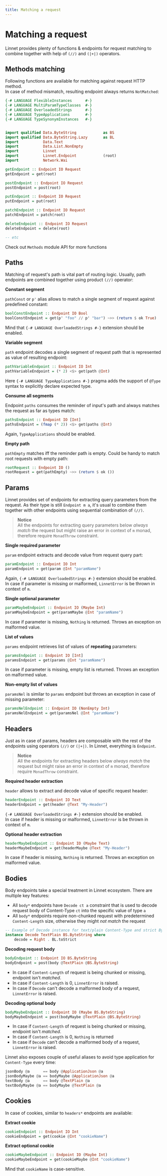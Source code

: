```yaml
---
title: Matching a request
---
```


# Matching a request

Linnet provides plenty of functions & endpoints for request matching to
combine together with help of `(//)` and `(|+|)` operators.

## Methods matching

Following functions are available for matching against request HTTP method.  
In case of method mismatch, resulting endpoint always returns `NotMatched`:

```haskell top
{-# LANGUAGE FlexibleInstances      #-}
{-# LANGUAGE MultiParamTypeClasses  #-}
{-# LANGUAGE OverloadedStrings      #-}
{-# LANGUAGE TypeApplications       #-}
{-# LANGUAGE TypeSynonymInstances   #-}


import qualified Data.ByteString            as BS
import qualified Data.ByteString.Lazy       as BL
import           Data.Text
import           Data.List.NonEmpty
import           Linnet
import           Linnet.Endpoint            (root)
import           Network.Wai

getEndpoint :: Endpoint IO Request
getEndpoint = get(root)

postEndpoint :: Endpoint IO Request
postEndpoint = post(root)

putEndpoint :: Endpoint IO Request
putEndpoint = put(root)

patchEndpoint :: Endpoint IO Request
patchEndpoint = patch(root)

deleteEndpoint :: Endpoint IO Request
deleteEndpoint = delete(root)

-- etc
```

Check out `Methods` module API for more functions

## Paths

Matching of request's path is vital part of routing logic. Usually, path endpoints are combined
together using product `(//)` operator:

**Constant segment**

`pathConst` or `p'` alias allows to match a single segment of request against predefined constant:

```haskell top
boolConstEndpoint :: Endpoint IO Bool
boolConstEndpoint = get(p' "foo" // p' "bar") ~>> (return $ ok True)
```

Mind that `{-# LANGUAGE OverloadedStrings #-}` extension should be enabled. 

**Variable segment**

`path` endpoint decodes a single segment of request path that is represented as value of resulting endpoint: 

```haskell top
pathVariableEndpoint :: Endpoint IO Int
pathVariableEndpoint = (* 2) <$> get(path @Int)
```

Here `{-# LANGUAGE TypeApplications #-}` pragma adds the support of `@Type` syntax to explicitly declare expected type.

**Consume all segments**

Endpoint `paths` consumes the reminder of input's path and always matches the request as far as types match:

```haskell top
pathsEndpoint :: Endpoint IO [Int]
pathsEndpoint = (fmap (* 2)) <$> get(paths @Int)
```

Again, `TypeApplications` should be enabled.

**Empty path**

`pathEmpty` matches iff the reminder path is empty. Could be handy to match root requests with empty path:

```haskell top
rootRequest :: Endpoint IO ()
rootRequest = get(pathEmpty) ~>> (return $ ok ())
``` 

## Params

Linnet provides set of endpoints for extracting query parameters from the request. As their type is still `Endpoint m a`,
it's usual to combine them together with other endpoints using sequential combination of `(//)`.

> **Notice**  
> All the endpoints for extracting query parameters below _always match_ the request but might raise an error in context of `m` monad, therefore
> require `MonadThrow` constraint.

**Single required parameter**

`param` endpoint extracts and decode value from request query part:

```haskell top
paramEndpoint :: Endpoint IO Int
paramEndpoint = get(param @Int "paramName")
```

Again, `{-# LANGUAGE OverloadedStrings #-}` extension should be enabled.  
In case if parameter is missing or malformed, `LinnetError` is be thrown in context of `m`.

**Single optional parameter**

```haskell top
paramMaybeEndpoint :: Endpoint IO (Maybe Int)
paramMaybeEndpoint = get(paramMaybe @Int "paramName")
```

In case if parameter is missing, `Nothing` is returned. Throws an exception on malformed value.

**List of values**

`params` endpoint retrieves list of values of **repeating** parameters:

```haskell top
paramsEndpoint :: Endpoint IO [Int]
paramsEndpoint = get(params @Int "paramName")
```

In case if parameter is missing, empty list is returned. Throws an exception on malformed value.

**Non-empty list of values**

`paramsNel` is similar to `params` endpoint but throws an exception in case of missing parameter:

```haskell top
paramsNelEndpoint :: Endpoint IO (NonEmpty Int)
paramsNelEndpoint = get(paramsNel @Int "paramName")
```

## Headers

Just as in case of params, headers are composable with the rest of the endpoints using operators `(//)` or `(|+|)`.
In Linnet, everything is `Endpoint`. 

> **Notice**  
> All the endpoints for extracting headers below _always match_ the request but might raise an error in context of `m` monad, therefore
> require `MonadThrow` constraint.

**Required header extraction**

`header` allows to extract and decode value of specific request header:

```haskell top
headerEndpoint :: Endpoint IO Text
headerEndpoint = get(header @Text "My-Header")
```

`{-# LANGUAGE OverloadedStrings #-}` extension should be enabled.  
In case if header is missing or malformed, `LinnetError` is be thrown in context of `m`.

**Optional header extraction**

```haskell top
headerMaybeEndpoint :: Endpoint IO (Maybe Text)
headerMaybeEndpoint = get(headerMaybe @Text "My-Header")
```

In case if header is missing, `Nothing` is returned. Throws an exception on malformed value.

## Bodies

Body endpoints take a special treatment in Linnet ecosystem. There are multiple key features:  

* All `body*` endpoints have `Decode ct a` constraint that is used to decode request body of Content-Type `ct` 
into the specific value of type `a`
* All `body*` endpoints require non-chunked request with predetermined `Content-Length` size, otherwise they might _not
match_ the request

```haskell top
-- Example of Decode instance for text/plain Content-Type and strict ByteString type
instance Decode TextPlain BS.ByteString where
    decode = Right . BL.toStrict
```


**Decoding request body**

```haskell top
bodyEndpoint :: Endpoint IO BS.ByteString
bodyEndpoint = post(body @TextPlain @BS.ByteString)
```

* In case if `Content-Length` of request is being chunked or missing, endpoint isn't _matched_.
* In case if `Content-Length` is 0, `LinnetError` is raised.
* In case if `Decode` can't decode a malformed body of a request, `LinnetError` is raised.

**Decoding optional body**

```haskell top
bodyMaybeEndpoint :: Endpoint IO (Maybe BS.ByteString)
bodyMaybeEndpoint = post(bodyMaybe @TextPlain @BS.ByteString)
```

* In case if `Content-Length` of request is being chunked or missing, endpoint isn't _matched_.
* In case if `Content-Length` is 0, `Nothing` is returned
* In case if `Decode` can't decode a malformed body of a request, `LinnetError` is raised.

Linnet also exposes couple of useful aliases to avoid type application for `Content-Type` every time:

```haskell
jsonBody @a      == body @ApplicationJson @a
jsonBodyMaybe @a == bodyMaybe @ApplicationJson @a
textBody @a      == body @TextPlain @a
textBodyMaybe @a == bodyMaybe @TextPlain @a
```

## Cookies

In case of cookies, similar to `headers*` endpoints are available: 

**Extract cookie**
```haskell top
cookieEndpoint :: Endpoint IO Int
cookieEndpoint = get(cookie @Int "cookieName")
```

**Extract optional cookie**
```haskell top
cookieMaybeEndpoint :: Endpoint IO (Maybe Int)
cookieMaybeEndpoint = get(cookieMaybe @Int "cookieName")
```

Mind that `cookieName` is case-sensitive.